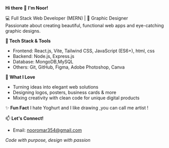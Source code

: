 **Hi there** 👋 **I'm Noor!**

💻 Full Stack Web Developer (MERN) | 🎨 Graphic Designer  
Passionate about creating beautiful, functional web apps and eye-catching graphic designs.

**🚀 Tech Stack & Tools**
- Frontend: React.js, Vite, Tailwind CSS, JavaScript (ES6+), html, css
- Backend: Node.js, Express.js
- Database: MongoDB,MySQL
- Others: Git, GitHub, Figma, Adobe Photoshop, Canva

🎨 **What I Love**
- Turning ideas into elegant web solutions
- Designing logos, posters, business cards & more
- Mixing creativity with clean code for unique digital products

✨ **Fun Fact**
I hate Yoghurt
and I like drawing ,you can call me artist !

📫 **Let's Connect!**
- Email: nooromar354@gmail.com

_Code with purpose, design with passion_
